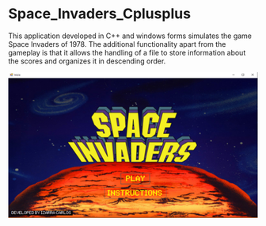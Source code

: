 # Space_Invaders_Cplusplus
This application developed in C++ and windows forms simulates the game Space Invaders of 1978. The additional functionality apart from the gameplay is that it allows the handling of a file to store information about the scores and organizes it in descending order.

![Screenshot](https://raw.githubusercontent.com/CarlosIzarra09/Space_Invaders/Master/Screenshoots/Shoot_1.png)

